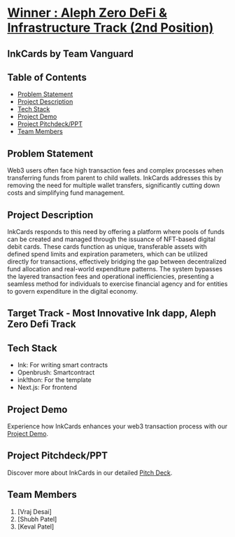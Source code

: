 # [Winner : Aleph Zero DeFi & Infrastructure Track (2nd Position)](https://www.blog.encode.club/polkadot-ink-hackathon-powered-by-encode-club-prizewinners-and-summary-0ee9efac42ea)

## InkCards by Team Vanguard

## Table of Contents
- [Problem Statement](#problem-statement)
- [Project Description](#project-description)
- [Tech Stack](#tech-stack)
- [Project Demo](#project-demo)
- [Project Pitchdeck/PPT](#project-pitchdeckppt)
- [Team Members](#team-members)

## Problem Statement
Web3 users often face high transaction fees and complex processes when transferring funds from parent to child wallets. InkCards addresses this by removing the need for multiple wallet transfers, significantly cutting down costs and simplifying fund management.

## Project Description
InkCards responds to this need by offering a platform where pools of funds can be created and managed through the issuance of NFT-based digital debit cards. These cards function as unique, transferable assets with defined spend limits and expiration parameters, which can be utilized directly for transactions, effectively bridging the gap between decentralized fund allocation and real-world expenditure patterns. The system bypasses the layered transaction fees and operational inefficiencies, presenting a seamless method for individuals to exercise financial agency and for entities to govern expenditure in the digital economy.

## Target Track - Most Innovative Ink dapp, Aleph Zero Defi Track

## Tech Stack
- Ink: For writing smart contracts
- Openbrush: Smartcontract
- ink!thon: For the template
- Next.js: For frontend

## Project Demo
Experience how InkCards enhances your web3 transaction process with our [Project Demo](https://youtu.be/7NVRSyWBqaU).

## Project Pitchdeck/PPT
Discover more about InkCards in our detailed [Pitch Deck](https://www.canva.com/design/DAFy0c53g10/TfXW5AL_oYlmtoMJlOtf2g/view?utm_content=DAFy0c53g10&utm_campaign=designshare&utm_medium=link&utm_source=editor).

## Team Members
1) [Vraj Desai]
2) [Shubh Patel]
3) [Keval Patel]
